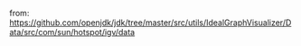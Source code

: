 from: https://github.com/openjdk/jdk/tree/master/src/utils/IdealGraphVisualizer/Data/src/com/sun/hotspot/igv/data

